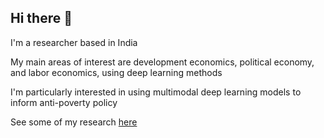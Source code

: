 ## Hi there 👋
I'm a researcher based in India

My main areas of interest are development economics, political economy, and labor economics, using deep learning methods

I'm particularly interested in using multimodal deep learning models to inform anti-poverty policy 

See some of my research [here](https://riadutta.github.io/research.html)
<!--
**riadutta/riadutta** is a ✨ _special_ ✨ repository because its `README.md` (this file) appears on your GitHub profile.

Here are some ideas to get you started:

- 🔭 I’m currently working on ...
- 🌱 I’m currently learning ...
- 👯 I’m looking to collaborate on ...
- 🤔 I’m looking for help with ...
- 💬 Ask me about ...
- 📫 How to reach me: ...
- 😄 Pronouns: ...
- ⚡ Fun fact: ...
-->

